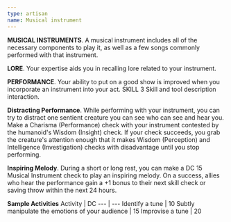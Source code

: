 ```yaml
---
type: artisan
name: Musical instrument
---
```


__MUSICAL INSTRUMENTS__. 
A musical instrument includes all of the necessary components to play it, as well as a few songs commonly performed with that instrument.

__LORE__. 
Your expertise aids you in recalling lore related to your instrument.

__PERFORMANCE__. 
Your ability to put on a good show is improved when you incorporate an instrument into your act.
SKILL 3
Skill and tool description interaction.

__Distracting Performance__. 
While performing with your instrument, you can try to distract one sentient creature you can see who can see and hear you. Make a Charisma (Performance) check with your instrument contested by the humanoid's Wisdom (Insight) check. If your check succeeds, you grab the creature's attention enough that it makes Wisdom (Perception) and Intelligence (Investigation) checks with disadvantage until you stop performing.

__Inspiring Melody__. 
During a short or long rest, you can make a DC 15 Musical Instrument check to play an inspiring melody. On a success, allies who hear the performance gain a +1 bonus to their next skill check or saving throw within the next 24 hours.

__Sample Activities__
Activity | DC
--- | ---
Identify a tune | 10
Subtly manipulate the emotions of your audience | 15
Improvise a tune | 20

